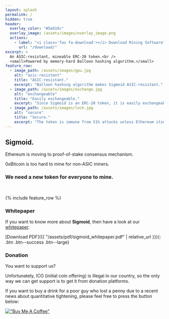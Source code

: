 ```yaml
---
layout: splash
permalink: /
hidden: true
header:
  overlay_color: "#5e616c"
  overlay_image: /assets/images/overlay_image.png
  actions:
    - label: "<i class='fas fa-download'></i> Download Mining Software"
      url: "/download/"
excerpt: >
  An ASIC-resistant, mineable ERC-20 token.<br />
  <small>Powered by memory-hard Balloon hashing algorithm.</small>
feature_row:
  - image_path: /assets/images/gpu.jpg
    alt: "asic-resistant"
    title: "ASIC-resistant."
    excerpt: "Balloon hashing algorithm makes Sigmoid ASIC-resistant."
  - image_path: /assets/images/exchange.jpg
    alt: "exchangeable"
    title: "Easily exchangeable."
    excerpt: "Since Sigmoid is an ERC-20 token, it is easily exchangeable for ETH or other tokens, thanks to DEX as Uniswap."
  - image_path: /assets/images/lock.jpg
    alt: "secure"
    title: "Secure."
    excerpt: "The token is immune from 51% attacks unless Ethereum itself gets attacked."
---
```

## Sigmoid.

Ethereum is moving to proof-of-stake consensus mechanism.

0xBitcoin is too hard to mine for non-ASIC miners.

### We need a new token for everyone to mine.

<br />

{% include feature_row %}

### Whitepaper

If you want to know more about **Sigmoid**, then have a look at our [whitepaper](https://sigmoid-token.github.io/whitepaper/).

[Download PDF]({{ "/assets/pdf/sigmoid_whitepaper.pdf" | relative_url }}){: .btn .btn--success .btn--large}

### Donation

You want to support us?

Unfortunately, ICO (initial coin offering) is illegal in our country, so the only way we can get support is to get it from donation platforms.

If you want to buy a drink for a poor guy who lost a penny due to a recent news about quantitative tightening, please feel free to press the button below:

[!["Buy Me A Coffee"](https://user-images.githubusercontent.com/1376749/120938564-50c59780-c6e1-11eb-814f-22a0399623c5.png)](https://www.buymeacoffee.com/sigmoidtoken)

